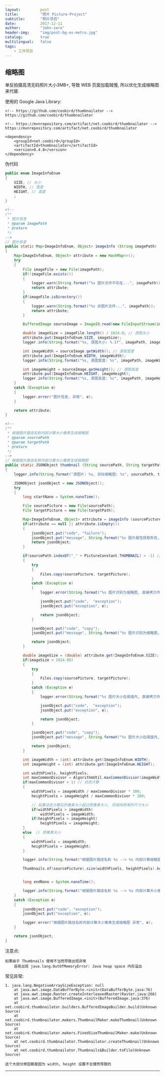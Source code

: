 ```yaml
---
layout:     	post
title:        	"照片 Picture-Project"
subtitle:     	"照片项目"
date:         	2017-12-11
author:       	"John-zero"
header-img: 	"img/post-bg-os-metro.jpg"
catalog:      	true
multilingual: 	false
tags:
    - 工作项目
---
```




## 缩略图

单反拍摄高清无码照片大小3MB+, 导致 WEB 页面加载贼慢, 所以优化生成缩略图来代替.
	
使用的 Google Java Library:	
	
	<!-- https://github.com/coobird/thumbnailator -->
	https://github.com/coobird/thumbnailator
	
	<!-- https://mvnrepository.com/artifact/net.coobird/thumbnailator -->
	https://mvnrepository.com/artifact/net.coobird/thumbnailator
	
	<dependency>
		<groupId>net.coobird</groupId>
		<artifactId>thumbnailator</artifactId>
		<version>0.4.8</version>
	</dependency>
		
		
伪代码
		
```java
public enum ImageInfoEnum
{
	SIZE, // 大小
	WIDTH, // 宽度
	HEIGHT, // 高度
	;
}

<!--
/**
 * 图片信息
 * @param imagePath
 * @return
 */
-->
// 图片信息
public static Map<ImageInfoEnum, Object> imageInfo (String imagePath)
{
	Map<ImageInfoEnum, Object> attribute = new HashMap<>();
	try
	{
		File imageFile = new File(imagePath);
		if(!imageFile.exists())
		{
			logger.warn(String.format("%s 图片文件不存在...", imagePath));
			return attribute;
		}
		if(imageFile.isDirectory())
		{
			logger.warn(String.format("%s 非图片文件...", imagePath));
			return attribute;
		}

		BufferedImage sourceImage = ImageIO.read(new FileInputStream(imageFile));

		double imageSize = imageFile.length() / 1024.0; // 源图大小
		attribute.put(ImageInfoEnum.SIZE, imageSize);
		logger.info(String.format("%s, 源图大小: %.1f", imagePath, imageSize));

		int imageWidth = sourceImage.getWidth(); // 源图宽度
		attribute.put(ImageInfoEnum.WIDTH, imageWidth);
		logger.info(String.format("%s, 源图宽度: %s", imagePath, imageWidth));

		int imageHeight = sourceImage.getHeight(); // 源图高度
		attribute.put(ImageInfoEnum.HEIGHT, imageHeight);
		logger.info(String.format("%s, 源图高度: %s", imagePath, imageHeight));
	}
	catch (Exception e)
	{
		logger.error("图片信息, 异常", e);
	}

	return attribute;
}

<!--
/**
 * 根据图片路径名称内部计算大小像素生成缩略图
 * @param sourcePath
 * @param targetPath
 * @return
 */
-->
// 根据图片路径名称内部计算大小像素生成缩略图
public static JSONObject thumbnail (String sourcePath, String targetPath)
{
	logger.info(String.format("源图片: %s, 目标缩略图: %s", sourcePath, targetPath));

	JSONObject jsonObject = new JSONObject();
	try
	{
		long startNano = System.nanoTime();

		File sourcePicture = new File(sourcePath);
		File targetPicture = new File(targetPath);

		Map<ImageInfoEnum, Object> attribute = imageInfo (sourcePicture);
		if(attribute == null || attribute.isEmpty())
		{
			jsonObject.put("code", "failure");
			jsonObject.put("message", String.format("%s 图片属性获取失败, 导致无法生成缩略图...", sourcePath));
			return jsonObject;
		}

		if(sourcePath.indexOf("_" + PictureConstant.THUMBNAIL) > -1) // 存在缩略图标识, 则直接返回图片全名称
		{
			try
			{
				Files.copy(sourcePicture, targetPicture);
			}
			catch (Exception e)
			{
				logger.error(String.format("%s 图片识别为缩略图, 直接拷贝作为缩略图...异常", sourcePath), e);

				jsonObject.put("code",  "exception");
				jsonObject.put("exception", e);

				return jsonObject;
			}

			jsonObject.put("code", "copy");
			jsonObject.put("message", String.format("%s 图片识别为缩略图, 直接拷贝作为缩略图...", sourcePath));

			return jsonObject;
		}

		double imageSize = (double) attribute.get(ImageInfoEnum.SIZE);
		if(imageSize < 1024.0D)
		{
			try
			{
				Files.copy(sourcePicture, targetPicture);
			}
			catch (Exception e)
			{
				logger.error(String.format("%s 图片大小在阈值内, 直接拷贝作为缩略图...异常", sourcePath), e);

				jsonObject.put("code",  "exception");
				jsonObject.put("exception", e);

				return jsonObject;
			}

			jsonObject.put("code", "copy");
			jsonObject.put("message", String.format("%s 图片大小在阈值内, 直接拷贝作为缩略图...", sourcePath));

			return jsonObject;
		}

		int imageWidth = (int) attribute.get(ImageInfoEnum.WIDTH);
		int imageHeight = (int) attribute.get(ImageInfoEnum.HEIGHT);

		int widthPixels, heightPixels;
		int maxCommonDivisor = AlgorithmUtil.maxCommonDivisor(imageWidth, imageHeight);
		if(maxCommonDivisor > 1) // 动态计算
		{
			widthPixels = imageWidth / maxCommonDivisor * 300;
			heightPixels = imageHeight / maxCommonDivisor * 300;

			// 如果动态计算后的像素大小超过原像素大小, 则保持原来的尺寸大小
			if(widthPixels > imageWidth)
				widthPixels = imageWidth;
			if(heightPixels > imageHeight)
				heightPixels = imageHeight;
		}
		else  // 原像素大小
		{
			widthPixels = imageWidth;
			heightPixels = imageHeight;
		}

		logger.info(String.format("根据图片路径名称 %s --> %s 内部计算缩略图大小像素: 宽: %s, 高: %s", sourcePath, targetPath, widthPixels, heightPixels));

		Thumbnails.of(sourcePicture).size(widthPixels, heightPixels).keepAspectRatio(true).toFile(targetPicture);


		long endNano = System.nanoTime();

		logger.info(String.format("根据图片路径名称 %s --> %s 内部计算大小像素生成缩略图耗时: %s", sourcePath, targetPath, (endNano - startNano) / 1000000));
	}
	catch (Exception e)
	{
		jsonObject.put("code", "exception");
		jsonObject.put("exception", e);

		logger.error("根据图片路径名称内部计算大小像素生成缩略图 异常", e);
	}

	return jsonObject;
}
```	

注意点:
	
	如果由于 Thumbnails 使用不当而导致出现异常
		容易出现 java.lang.OutOfMemoryError: Java heap space 内存溢出
	
常见异常:
	
	1. java.lang.NegativeArraySizeException: null
		at java.awt.image.DataBufferByte.<init>(DataBufferByte.java:76)
		at java.awt.image.Raster.createInterleavedRaster(Raster.java:266)
		at java.awt.image.BufferedImage.<init>(BufferedImage.java:376)
		at net.coobird.thumbnailator.builders.BufferedImageBuilder.build(Unknown Source)
		at net.coobird.thumbnailator.makers.ThumbnailMaker.makeThumbnail(Unknown Source)
		at net.coobird.thumbnailator.makers.FixedSizeThumbnailMaker.make(Unknown Source)
		at net.coobird.thumbnailator.Thumbnailator.createThumbnail(Unknown Source)
		at net.coobird.thumbnailator.Thumbnails$Builder.toFile(Unknown Source)	
		
	这个大部分原因都是因为 width, height 设置不合理而导致的
		
***

		